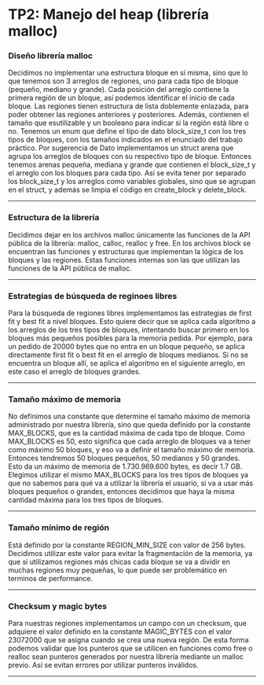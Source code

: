 # TP2: Manejo del heap (librería malloc)

### Diseño librería malloc

Decidimos no implementar una estructura bloque en sí misma, sino que lo que tenemos son 3 arreglos de regiones, 
uno para cada tipo de bloque (pequeño, mediano y grande). Cada posición del arreglo contiene la primera región
de un bloque, así podemos identificar el inicio de cada bloque. 
Las regiones tienen estructura de lista doblemente enlazada, para poder obtener las regiones anteriores y 
posteriores. Además, contienen el tamaño que esutilizable y un booleano para indicar si la región está libre o no.
Tenemos un enum que define el tipo de dato block_size_t con los tres tipos de bloques, con los tamaños indicados
en el enunciado del trabajo práctico.
Por sugerencia de Dato implementamos un struct arena que agrupa los arreglos de bloques con su respectivo tipo
de bloque. Entonces tenemos arenas pequeña, mediana y grande que contienen el block_size_t y el arreglo con los
bloques para cada tipo. Así se evita tener por separado los block_size_t y los arreglos como variables globales, 
sino que se agrupan en el struct, y además se limpia el código en create_block y delete_block.

---

### Estructura de la librería

Decidimos dejar en los archivos malloc únicamente las funciones de la API pública de la librería:
malloc, calloc, realloc y free.
En los archivos block se encuentran las funciones y estructuras que implementan la lógica de los bloques y
las regiones. Estas funciones internas son las que utilizan las funciones de la API pública de malloc.

---

### Estrategias de búsqueda de reginoes libres

Para la búsqueda de regiones libres implementamos las estrategias de first fit y best fit a nivel bloques.
Esto quiere decir que se aplica cada algoritmo a los arreglos de los tres tipos de bloques, intentando buscar
primero en los bloques más pequeños posibles para la memoria pedida.
Por ejemplo, para un pedido de 20000 bytes que no entra en un bloque pequeño, se aplica directamente first fit
o best fit en el arreglo de bloques medianos. Si no se encuentra un bloque allí, se aplica el algoritmo en el
siguiente arreglo, en este caso el arreglo de bloques grandes.

---

### Tamaño máximo de memoria

No definimos una constante que determine el tamaño máximo de memoria administrado por nuestra librería, sino
que queda definido por la constante MAX_BLOCKS, que es la cantidad máxima de cada tipo de bloque.
Como MAX_BLOCKS es 50, esto significa que cada arreglo de bloques va a tener como máximo 50 bloques, y eso
va a definir el tamaño máximo de memoria.
Entonces tendremos 50 bloques pequeños, 50 medianos y 50 grandes.
Esto da un máximo de memoria de 1.730.969.600 bytes, es decir 1.7 GB.
Elegimos utilizar el mismo MAX_BLOCKS para los tres tipos de bloques ya que no sabemos para qué va a utilizar
la librería el usuario, si va a usar más bloques pequeños o grandes, entonces decidimos que haya la misma
cantidad máxima para los tres tipos de bloques.

---

### Tamaño mínimo de región

Está definido por la constante REGION_MIN_SIZE con valor de 256 bytes. Decidimos utilizar este valor para
evitar la fragmentación de la memoria, ya que si utilizamos regiones más chicas cada bloque se va a dividir
en muchas regiones muy pequeñas, lo que puede ser problemático en terminos de performance.

---

### Checksum y magic bytes

Para nuestras regiones implementamos un campo con un checksum, que adquiere el valor definido en la constante
MAGIC_BYTES con el valor 23072000 que se asigna cuando se crea una nueva región.
De esta forma podemos validar que los punteros que se utilicen en funciones como free o realloc sean
punteros generados por nuestra librería mediante un malloc previo.
Así se evitan errores por utilizar punteros inválidos.

---
